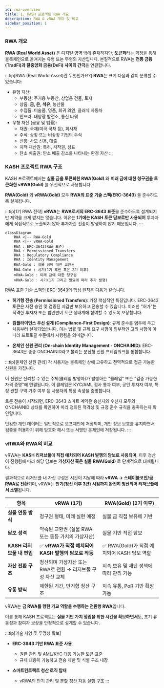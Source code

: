 ```yaml
---
id: rwa-overview
title: 1. KASH 프로젝트 RWA 개요
description: RWA & vRWA 개요 및 비교
sidebar_position: 1
---
```


### RWA 개요

**RWA (Real World Asset)** 은 디지털 영역 밖에 존재하지만, **토큰화**라는 과정을 통해 블록체인으로 옮겨지는 유형 또는 무형의 자산입니다. 본질적으로 RWA는 **전통 금융(TradFi)과 탈중앙화 금융(DeFi) 사이의 간극**을 연결합니다.

:::tip[RWA (Real World Asset)란 무엇인가요?]
**RWA**는 크게 다음과 같이 분류할 수 있습니다:

- 유형 자산:
    - 부동산: 주거용 부동산, 상업용 건물, 토지
    - 상품: **금, 은, 석유**, 농산물
    - 수집품: 미술품, 명품, 희귀 와인, 클래식 자동차
    - 인프라: 태양광 발전소, 통신 타워
- 무형 자산 (금융 및 법률):
    - 채권: 국채(미국 국채 등), 회사채
    - 주식: 상장 또는 비상장 기업의 주식
    - 신용: 사모 신용, 대출
    - 지적 재산권: 특허, 저작권, 상표
    - 탄소 배출권: 탄소 배출 감소를 나타내는 환경 자산
:::

### KASH 프로젝트 RWA 구조

KASH 프로젝트에서는 **실물 금을 토큰화한 RWA(Gold)** 와 **미래 금에 대한 청구권을 토큰화한 vRWA(Gold)** 를 우선적으로 사용합니다.

**RWA(Gold)** 와 **vRWA(Gold)** 모두 **RWA의 표준 기술 스펙(ERC-3643)** 을 준수하도록 설계됩니다.

:::tip[1기 RWA 전략]
**vRWA**는 **RWA로서의 ERC-3643 표준**을 준수하도록 설계되지만 제약을 크게 받지는 않습니다. 이유는 **1기에는 KASH 토큰 담보로만 사용되어** 투자자에게 직접적으로 노출되지 않아 투자자간 전송이 발생하지 않기 때문입니다.
:::

~~~mermaid
classDiagram
    RWA <|-- RWA-Gold
    RWA <|-- vRWA-Gold
    RWA : ERC-3643(RWA 표준)
    RWA : Permissioned Transfers
    RWA : Regulatory Compliance
    RWA : Identity Management
    RWA-Gold : 실물 금에 대한 교환권
    RWA-Gold : 시기(1기 후반 혹은 2기 이후)
    vRWA-Gold : 미래 금에 대한 청구권
    vRWA-Gold : 시기(1기 그리고 필요에 따라 추가 발행)
~~~

RWA 표준 기술 스펙인 ERC-3643의 핵심 원칙은 다음과 같습니다.

- **허가형 전송 (Permissioned Transfers)**: 가장 핵심적인 특징입니다. ERC-3643 토큰은 사전 승인 및 검증된 지갑만 보유하고 전송할 수 있습니다. 이러한 "허가"는 적격한 투자자 또는 법인만이 토큰 생태계에 참여할 수 있도록 보장합니다.

- **컴플라이언스 우선 설계 (Compliance-First Design)**: 규제 준수를 염두에 두고 처음부터 설계되었습니다. 이는 법률 및 규제 요구 사항이 외부적인 고려 사항이 아니라 프로토콜 수준에서 시행됨을 의미합니다.

- **온체인 신원 관리 (On-chain Identity Management - ONCHAINID)**: ERC-3643은 종종 ONCHAINID라고 불리는 분산형 신원 프레임워크를 통합합니다.

:::tip[온체인 신원 관리]
각 사용자는 블록체인 상에 고유하고 전역적으로 접근 가능한 신원을 가집니다.

이 신원은 신뢰할 수 있는 주체(클레임 발행자)가 발행하는 "클레임" 또는 "검증 가능한 자격 증명"에 연결됩니다. 이 클레임은 KYC/AML 검사 통과 여부, 공인 투자자 여부, 특정 관할 구역 거주 여부 등 사용자의 특정 속성을 증명합니다.

토큰 전송이 시작되면, ERC-3643 스마트 계약은 송신자와 수신자 모두의 ONCHAINID 상태를 확인하여 미리 정의된 적격성 및 규정 준수 규칙을 충족하는지 확인합니다.

민감한 개인 데이터는 일반적으로 오프체인에 저장되며, 개인 정보 보호를 유지하면서 검증을 허용하기 위해 암호화 해시 또는 서명만 온체인에 저장됩니다.
:::

<!-- 모듈식 아키텍처 (Modular Architecture): ERC-3643은 신원 관리, 규정 준수 규칙 및 토큰 로직을 별개의 스마트 계약으로 분리하는 모듈식 설계를 통해 작동합니다. 이를 통해 다양한 규제 요구 사항 및 사용 사례를 충족하도록 유연성과 맞춤화가 가능합니다.

ERC-20과의 상호 운용성 (Interoperability with ERC-20): 고급 기능에도 불구하고 ERC-3643은 기존 ERC-20 인프라와 호환되도록 설계되었습니다. 즉, ERC-20 토큰용으로 구축된 플랫폼 및 도구는 최소한의 조정으로 ERC-3643 토큰과 상호 작용할 수 있어 채택이 더 용이합니다.

업그레이드 가능성 (Upgradability): 이 표준은 업그레이드 가능한 스마트 계약을 지원하여 발행자가 토큰을 재발행할 필요 없이 진화하는 규제 환경에 적응하거나 새로운 기능을 도입할 수 있도록 합니다. -->


### vRWA와 RWA의 비교

vRWA는 **KASH 리저브풀에 직접 예치되어 KASH 발행의 담보로 사용되며**,
이후 청산이 진행됨에 따라 해당 담보는 **가상자산 혹은 실물 RWA(Gold)** 로 단계적으로 대체됩니다.

결과적으로 리저브풀 내 자산 구성은 시간이 지남에 따라 **vRWA → 스테이블코인/금 RWA로 전환**되며,
vRWA는 **만기(청산 이후 3년) 시점까지 완전히 청산되어 리저브풀에서 소멸**됩니다.

| **항목** | **vRWA (1기)** | **RWA(Gold) (2기 이후)** |
| --- | --- | --- |
| **실물 연동 방식** | 청구권 형태, 미래 실현 예정 | 실물 금 직접 보유에 기반 |
| **담보 성격** | 약속된 교환권 (실물 RWA 또는 동등 가치의 가상자산) | 실물 기반 직접 담보 |
| **KASH 리저브풀 내 편입** | ✅ **vRWA가 직접 예치되어 KASH 발행의 담보로 작동** | ✅ RWA(Gold)가 직접 예치되어 KASH 담보 역할 |
| **자산 전환 구조** | 청산되며 가상자산 또는 RWA로 전환 → 리저브풀 구성 자산 교체 | 지속 보유 및 재단 정책에 따라 관리 가능 |
| **유통 방식** | 제한된 기간, 만기형 청산 구조 | 지속 유통, PoR 기반 확장 가능 |

vRWA는 **금 RWA를 향한 가교 역할을 수행하는 전환형 RWA**입니다.

이를 통해 KASH 프로젝트는 **실물 기반 가치 정립을 위한 시간을 확보하면서도**, 초기 유동성과 참여자 보상을 안정적으로 설계할 수 있습니다.

<!-- ## 기술 사양 및 투명성 확보 -->

:::tip[기술 사양 및 투명성 확보]
- **ERC-3643 기반 RWA 표준 사용**
    - 권한 관리 및 AML/KYC 대응 가능한 토큰 표준
    - 규제 대응이 가능하고 전송 제한 및 식별 구조 내장
    
- **스마트컨트랙트 청산 로직 탑재**
    - vRWA의 만기 관리 및 분할 청산 자동 실행 구조
:::

